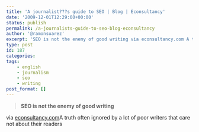```yaml
---
title: 'A journalist???s guide to SEO | Blog | Econsultancy'
date: '2009-12-01T12:29:00+00:00'
status: publish
permalink: /a-journalists-guide-to-seo-blog-econsultancy
author: '@ramonsuarez'
excerpt: 'SEO is not the enemy of good writing via econsultancy.com A truth often ignored by a lot of poor writers that care not about their readers'
type: post
id: 187
categories:
tags:
    - english
    - journalism
    - seo
    - writing
post_format: []
---
```

> **SEO is not the enemy of good writing**

via [econsultancy.com](http://econsultancy.com/blog/5034-a-journalists-guide-to-seo)</div>A truth often ignored by a lot of poor writers that care not about their readers

</div>